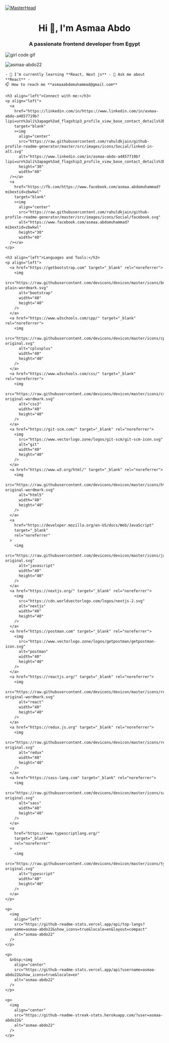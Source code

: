  [![MasterHead](https://t4.ftcdn.net/jpg/03/08/82/39/360_F_308823955_XTMT8TNKmOYnPEwmEmfnskgNqQv3hQE5.jpg)](https://Asmaa-Abdo22.io)
    <h1 align="center">Hi 👋, I'm Asmaa Abdo</h1>
    <h3 align="center">A passionate frontend developer from Egypt</h3>
    <img width="400" src="https://i.pinimg.com/originals/e7/26/c7/e726c74ac081eed50feee1433d12c998.gif" alt="girl code gif " />
    <p align="left">
      <img
        src="https://komarev.com/ghpvc/?username=asmaa-abdo22&label=Profile%20views&color=0e75b6&style=flat"
        alt="asmaa-abdo22"
      />
    </p>

    - 🌱 I’m currently learning **React, Next js** - 💬 Ask me about **React** -
    📫 How to reach me **asmaaabdomuhammad@gmail.com**

    <h3 align="left">Connect with me:</h3>
    <p align="left">
      <a
        href="https://linkedin.com/in/https://www.linkedin.com/in/asmaa-abdo-a4857719b?lipi=urn%3ali%3apage%3ad_flagship3_profile_view_base_contact_details%3bzcaik7tqsximnftzi96%2bhw%3d%3d"
        target="blank"
        ><img
          align="center"
          src="https://raw.githubusercontent.com/rahuldkjain/github-profile-readme-generator/master/src/images/icons/Social/linked-in-alt.svg"
          alt="https://www.linkedin.com/in/asmaa-abdo-a4857719b?lipi=urn%3ali%3apage%3ad_flagship3_profile_view_base_contact_details%3bzcaik7tqsximnftzi96%2bhw%3d%3d"
          height="30"
          width="40"
      /></a>
      <a
        href="https://fb.com/https://www.facebook.com/asmaa.abdomuhammad?mibextid=zbwkwl"
        target="blank"
        ><img
          align="center"
          src="https://raw.githubusercontent.com/rahuldkjain/github-profile-readme-generator/master/src/images/icons/Social/facebook.svg"
          alt="https://www.facebook.com/asmaa.abdomuhammad?mibextid=zbwkwl"
          height="30"
          width="40"
      /></a>
    </p>

    <h3 align="left">Languages and Tools:</h3>
    <p align="left">
      <a href="https://getbootstrap.com" target="_blank" rel="noreferrer">
        <img
          src="https://raw.githubusercontent.com/devicons/devicon/master/icons/bootstrap/bootstrap-plain-wordmark.svg"
          alt="bootstrap"
          width="40"
          height="40"
        />
      </a>
      <a href="https://www.w3schools.com/cpp/" target="_blank" rel="noreferrer">
        <img
          src="https://raw.githubusercontent.com/devicons/devicon/master/icons/cplusplus/cplusplus-original.svg"
          alt="cplusplus"
          width="40"
          height="40"
        />
      </a>
      <a href="https://www.w3schools.com/css/" target="_blank" rel="noreferrer">
        <img
          src="https://raw.githubusercontent.com/devicons/devicon/master/icons/css3/css3-original-wordmark.svg"
          alt="css3"
          width="40"
          height="40"
        />
      </a>
      <a href="https://git-scm.com/" target="_blank" rel="noreferrer">
        <img
          src="https://www.vectorlogo.zone/logos/git-scm/git-scm-icon.svg"
          alt="git"
          width="40"
          height="40"
        />
      </a>
      <a href="https://www.w3.org/html/" target="_blank" rel="noreferrer">
        <img
          src="https://raw.githubusercontent.com/devicons/devicon/master/icons/html5/html5-original-wordmark.svg"
          alt="html5"
          width="40"
          height="40"
        />
      </a>
      <a
        href="https://developer.mozilla.org/en-US/docs/Web/JavaScript"
        target="_blank"
        rel="noreferrer"
      >
        <img
          src="https://raw.githubusercontent.com/devicons/devicon/master/icons/javascript/javascript-original.svg"
          alt="javascript"
          width="40"
          height="40"
        />
      </a>
      <a href="https://nextjs.org/" target="_blank" rel="noreferrer">
        <img
          src="https://cdn.worldvectorlogo.com/logos/nextjs-2.svg"
          alt="nextjs"
          width="40"
          height="40"
        />
      </a>
      <a href="https://postman.com" target="_blank" rel="noreferrer">
        <img
          src="https://www.vectorlogo.zone/logos/getpostman/getpostman-icon.svg"
          alt="postman"
          width="40"
          height="40"
        />
      </a>
      <a href="https://reactjs.org/" target="_blank" rel="noreferrer">
        <img
          src="https://raw.githubusercontent.com/devicons/devicon/master/icons/react/react-original-wordmark.svg"
          alt="react"
          width="40"
          height="40"
        />
      </a>
      <a href="https://redux.js.org" target="_blank" rel="noreferrer">
        <img
          src="https://raw.githubusercontent.com/devicons/devicon/master/icons/redux/redux-original.svg"
          alt="redux"
          width="40"
          height="40"
        />
      </a>
      <a href="https://sass-lang.com" target="_blank" rel="noreferrer">
        <img
          src="https://raw.githubusercontent.com/devicons/devicon/master/icons/sass/sass-original.svg"
          alt="sass"
          width="40"
          height="40"
        />
      </a>
      <a
        href="https://www.typescriptlang.org/"
        target="_blank"
        rel="noreferrer"
      >
        <img
          src="https://raw.githubusercontent.com/devicons/devicon/master/icons/typescript/typescript-original.svg"
          alt="typescript"
          width="40"
          height="40"
        />
      </a>
    </p>

    <p>
      <img
        align="left"
        src="https://github-readme-stats.vercel.app/api/top-langs?username=asmaa-abdo22&show_icons=true&locale=en&layout=compact"
        alt="asmaa-abdo22"
      />
    </p>

    <p>
      &nbsp;<img
        align="center"
        src="https://github-readme-stats.vercel.app/api?username=asmaa-abdo22&show_icons=true&locale=en"
        alt="asmaa-abdo22"
      />
    </p>

    <p>
      <img
        align="center"
        src="https://github-readme-streak-stats.herokuapp.com/?user=asmaa-abdo22&"
        alt="asmaa-abdo22"
      />
    </p>
